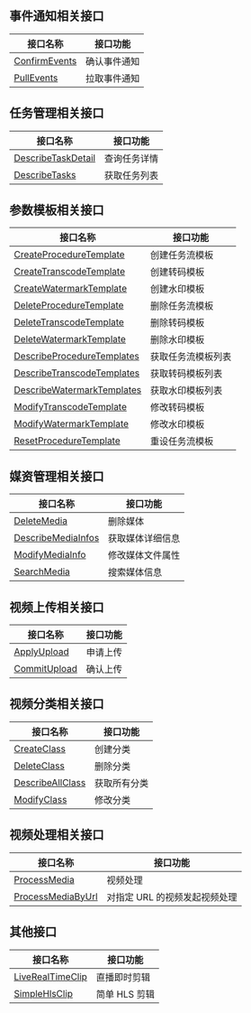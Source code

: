 ## 事件通知相关接口

| 接口名称 | 接口功能 |
|---------|---------|
| [ConfirmEvents](/document/api/266/33434) | 确认事件通知 |
| [PullEvents](/document/api/266/33433) | 拉取事件通知 |

## 任务管理相关接口

| 接口名称 | 接口功能 |
|---------|---------|
| [DescribeTaskDetail](/document/api/266/33431) | 查询任务详情 |
| [DescribeTasks](/document/api/266/33430) | 获取任务列表 |

## 参数模板相关接口

| 接口名称 | 接口功能 |
|---------|---------|
| [CreateProcedureTemplate](/document/api/266/33897) | 创建任务流模板 |
| [CreateTranscodeTemplate](/document/api/266/33773) | 创建转码模板 |
| [CreateWatermarkTemplate](/document/api/266/33772) | 创建水印模板 |
| [DeleteProcedureTemplate](/document/api/266/33896) | 删除任务流模板 |
| [DeleteTranscodeTemplate](/document/api/266/33771) | 删除转码模板 |
| [DeleteWatermarkTemplate](/document/api/266/33770) | 删除水印模板 |
| [DescribeProcedureTemplates](/document/api/266/33895) | 获取任务流模板列表 |
| [DescribeTranscodeTemplates](/document/api/266/33769) | 获取转码模板列表 |
| [DescribeWatermarkTemplates](/document/api/266/33768) | 获取水印模板列表 |
| [ModifyTranscodeTemplate](/document/api/266/33767) | 修改转码模板 |
| [ModifyWatermarkTemplate](/document/api/266/33766) | 修改水印模板 |
| [ResetProcedureTemplate](/document/api/266/33894) | 重设任务流模板 |

## 媒资管理相关接口

| 接口名称 | 接口功能 |
|---------|---------|
| [DeleteMedia](/document/api/266/31764) | 删除媒体 |
| [DescribeMediaInfos](/document/api/266/31763) | 获取媒体详细信息 |
| [ModifyMediaInfo](/document/api/266/31762) | 修改媒体文件属性 |
| [SearchMedia](/document/api/266/31813) | 搜索媒体信息 |

## 视频上传相关接口

| 接口名称 | 接口功能 |
|---------|---------|
| [ApplyUpload](/document/api/266/31767) | 申请上传 |
| [CommitUpload](/document/api/266/31766) | 确认上传 |

## 视频分类相关接口

| 接口名称 | 接口功能 |
|---------|---------|
| [CreateClass](/document/api/266/31772) | 创建分类 |
| [DeleteClass](/document/api/266/31771) | 删除分类 |
| [DescribeAllClass](/document/api/266/31770) | 获取所有分类 |
| [ModifyClass](/document/api/266/31769) | 修改分类 |

## 视频处理相关接口

| 接口名称 | 接口功能 |
|---------|---------|
| [ProcessMedia](/document/api/266/33427) | 视频处理 |
| [ProcessMediaByUrl](/document/api/266/33426) | 对指定 URL 的视频发起视频处理 |

## 其他接口

| 接口名称 | 接口功能 |
|---------|---------|
| [LiveRealTimeClip](/document/api/266/32587) | 直播即时剪辑 |
| [SimpleHlsClip](/document/api/266/33428) | 简单 HLS 剪辑 |

